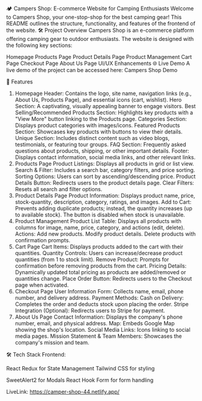 🏕️ Campers Shop: E-commerce Website for Camping Enthusiasts
Welcome to Campers Shop, your one-stop-shop for the best camping gear! This README outlines the structure, functionality, and features of the frontend of the website.
🛠️ Project Overview
Campers Shop is an e-commerce platform offering camping gear to outdoor enthusiasts. The website is designed with the following key sections:

Homepage
Products Page
Product Details Page
Product Management
Cart Page
Checkout Page
About Us Page
UI/UX Enhancements
🌐 Live Demo
A live demo of the project can be accessed here: Campers Shop Demo

📜 Features
1. Homepage
Header: Contains the logo, site name, navigation links (e.g., About Us, Products Page), and essential icons (cart, wishlist).
Hero Section: A captivating, visually appealing banner to engage visitors.
Best Selling/Recommended Products Section: Highlights key products with a "View More" button linking to the Products page.
Categories Section: Displays product categories with images/icons.
Featured Products Section: Showcases key products with buttons to view their details.
Unique Section: Includes distinct content such as video blogs, testimonials, or featuring tour groups.
FAQ Section: Frequently asked questions about products, shipping, or other important details.
Footer: Displays contact information, social media links, and other relevant links.
2. Products Page
Product Listings: Displays all products in grid or list view.
Search & Filter: Includes a search bar, category filters, and price sorting.
Sorting Options: Users can sort by ascending/descending price.
Product Details Button: Redirects users to the product details page.
Clear Filters: Resets all search and filter options.
3. Product Details Page
Product Information: Displays product name, price, stock-quantity, description, category, ratings, and images.
Add to Cart: Prevents adding duplicate products; instead, the quantity increases (up to available stock). The button is disabled when stock is unavailable.
4. Product Management
Product List Table: Displays all products with columns for image, name, price, category, and actions (edit, delete).
Actions:
Add new products.
Modify product details.
Delete products with confirmation prompts.
5. Cart Page
Cart Items: Displays products added to the cart with their quantities.
Quantity Controls: Users can increase/decrease product quantities (from 1 to stock limit).
Remove Product: Prompts for confirmation before removing products from the cart.
Pricing Details: Dynamically updated total pricing as products are added/removed or quantities change.
Place Order Button: Redirects users to the Checkout page when activated.
6. Checkout Page
User Information Form: Collects name, email, phone number, and delivery address.
Payment Methods:
Cash on Delivery: Completes the order and deducts stock upon placing the order.
Stripe Integration (Optional): Redirects users to Stripe for payment.
7. About Us Page
Contact Information: Displays the company's phone number, email, and physical address.
Map: Embeds Google Map showing the shop's location.
Social Media Links: Icons linking to social media pages.
Mission Statement & Team Members: Showcases the company's mission and team.

🛠️ Tech Stack
Frontend:

React
Redux for State Management
Tailwind CSS for styling

SweetAlert2 for Modals
React Hook Form for form handling

LiveLink: https://camper-shop-44.netlify.app/